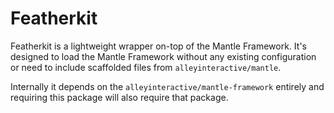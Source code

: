 # Featherkit

Featherkit is a lightweight wrapper on-top of the Mantle Framework. It's
designed to load the Mantle Framework without any existing configuration or need
to include scaffolded files from `alleyinteractive/mantle`.

Internally it depends on the `alleyinteractive/mantle-framework` entirely and
requiring this package will also require that package.
